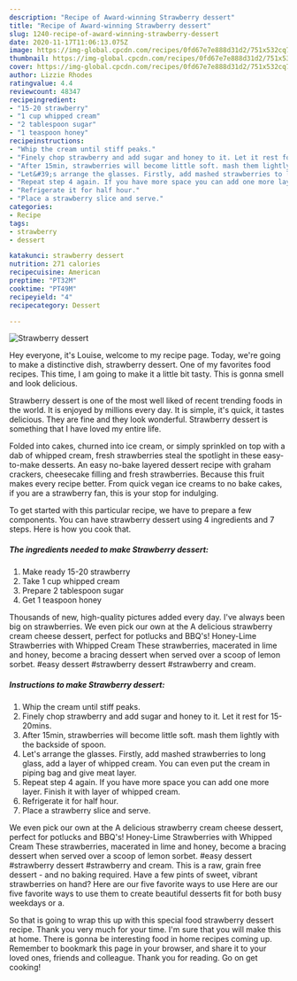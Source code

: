 ```yaml
---
description: "Recipe of Award-winning Strawberry dessert"
title: "Recipe of Award-winning Strawberry dessert"
slug: 1240-recipe-of-award-winning-strawberry-dessert
date: 2020-11-17T11:06:13.075Z
image: https://img-global.cpcdn.com/recipes/0fd67e7e888d31d2/751x532cq70/strawberry-dessert-recipe-main-photo.jpg
thumbnail: https://img-global.cpcdn.com/recipes/0fd67e7e888d31d2/751x532cq70/strawberry-dessert-recipe-main-photo.jpg
cover: https://img-global.cpcdn.com/recipes/0fd67e7e888d31d2/751x532cq70/strawberry-dessert-recipe-main-photo.jpg
author: Lizzie Rhodes
ratingvalue: 4.4
reviewcount: 48347
recipeingredient:
- "15-20 strawberry"
- "1 cup whipped cream"
- "2 tablespoon sugar"
- "1 teaspoon honey"
recipeinstructions:
- "Whip the cream until stiff peaks."
- "Finely chop strawberry and add sugar and honey to it. Let it rest for 15-20mins."
- "After 15min, strawberries will become little soft. mash them lightly with the backside of spoon."
- "Let&#39;s arrange the glasses. Firstly, add mashed strawberries to long glass, add a layer of whipped cream. You can even put the cream in piping bag and give meat layer."
- "Repeat step 4 again. If you have more space you can add one more layer. Finish it with layer of whipped cream."
- "Refrigerate it for half hour."
- "Place a strawberry slice and serve."
categories:
- Recipe
tags:
- strawberry
- dessert

katakunci: strawberry dessert 
nutrition: 271 calories
recipecuisine: American
preptime: "PT32M"
cooktime: "PT49M"
recipeyield: "4"
recipecategory: Dessert

---
```



![Strawberry dessert](https://img-global.cpcdn.com/recipes/0fd67e7e888d31d2/751x532cq70/strawberry-dessert-recipe-main-photo.jpg)

Hey everyone, it's Louise, welcome to my recipe page. Today, we're going to make a distinctive dish, strawberry dessert. One of my favorites food recipes. This time, I am going to make it a little bit tasty. This is gonna smell and look delicious.

Strawberry dessert is one of the most well liked of recent trending foods in the world. It is enjoyed by millions every day. It is simple, it's quick, it tastes delicious. They are fine and they look wonderful. Strawberry dessert is something that I have loved my entire life.

Folded into cakes, churned into ice cream, or simply sprinkled on top with a dab of whipped cream, fresh strawberries steal the spotlight in these easy-to-make desserts. An easy no-bake layered dessert recipe with graham crackers, cheesecake filling and fresh strawberries. Because this fruit makes every recipe better. From quick vegan ice creams to no bake cakes, if you are a strawberry fan, this is your stop for indulging.


To get started with this particular recipe, we have to prepare a few components. You can have strawberry dessert using 4 ingredients and 7 steps. Here is how you cook that.

<!--inarticleads1-->

##### The ingredients needed to make Strawberry dessert:

1. Make ready 15-20 strawberry
1. Take 1 cup whipped cream
1. Prepare 2 tablespoon sugar
1. Get 1 teaspoon honey


Thousands of new, high-quality pictures added every day. I&#39;ve always been big on strawberries. We even pick our own at the A delicious strawberry cream cheese dessert, perfect for potlucks and BBQ&#39;s! Honey-Lime Strawberries with Whipped Cream These strawberries, macerated in lime and honey, become a bracing dessert when served over a scoop of lemon sorbet. #easy dessert #strawberry dessert #strawberry and cream. 

<!--inarticleads2-->

##### Instructions to make Strawberry dessert:

1. Whip the cream until stiff peaks.
1. Finely chop strawberry and add sugar and honey to it. Let it rest for 15-20mins.
1. After 15min, strawberries will become little soft. mash them lightly with the backside of spoon.
1. Let&#39;s arrange the glasses. Firstly, add mashed strawberries to long glass, add a layer of whipped cream. You can even put the cream in piping bag and give meat layer.
1. Repeat step 4 again. If you have more space you can add one more layer. Finish it with layer of whipped cream.
1. Refrigerate it for half hour.
1. Place a strawberry slice and serve.


We even pick our own at the A delicious strawberry cream cheese dessert, perfect for potlucks and BBQ&#39;s! Honey-Lime Strawberries with Whipped Cream These strawberries, macerated in lime and honey, become a bracing dessert when served over a scoop of lemon sorbet. #easy dessert #strawberry dessert #strawberry and cream. This is a raw, grain free dessert - and no baking required. Have a few pints of sweet, vibrant strawberries on hand? Here are our five favorite ways to use Here are our five favorite ways to use them to create beautiful desserts fit for both busy weekdays or a. 

So that is going to wrap this up with this special food strawberry dessert recipe. Thank you very much for your time. I'm sure that you will make this at home. There is gonna be interesting food in home recipes coming up. Remember to bookmark this page in your browser, and share it to your loved ones, friends and colleague. Thank you for reading. Go on get cooking!
